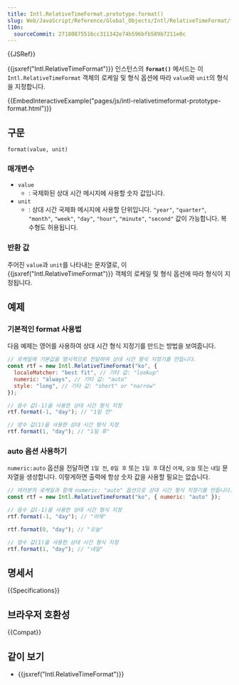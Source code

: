```yaml
---
title: Intl.RelativeTimeFormat.prototype.format()
slug: Web/JavaScript/Reference/Global_Objects/Intl/RelativeTimeFormat/format
l10n:
  sourceCommit: 27180875516cc311342e74b596bfb589b7211e0c
---
```


{{JSRef}}

{{jsxref("Intl.RelativeTimeFormat")}} 인스턴스의 **`format()`** 메서드는 이 `Intl.RelativeTimeFormat` 객체의 로케일 및 형식 옵션에 따라 `value`와 `unit`의 형식을 지정합니다.

{{EmbedInteractiveExample("pages/js/intl-relativetimeformat-prototype-format.html")}}

## 구문

```js-nolint
format(value, unit)
```

### 매개변수

- `value`
  - : 국제화된 상대 시간 메시지에 사용할 숫자 값입니다.
- `unit`
  - : 상대 시간 국제화 메시지에 사용할 단위입니다. `"year"`, `"quarter"`, `"month"`, `"week"`, `"day"`, `"hour"`, `"minute"`, `"second"` 값이 가능합니다. 복수형도 허용됩니다.

### 반환 값

주어진 `value`과 `unit`를 나타내는 문자열로, 이 {{jsxref("Intl.RelativeTimeFormat")}} 객체의 로케일 및 형식 옵션에 따라 형식이 지정됩니다.

## 예제

### 기본적인 format 사용법

다음 예제는 영어를 사용하여 상대 시간 형식 지정기를 만드는 방법을 보여줍니다.

```js
// 로케일에 기본값을 명시적으로 전달하여 상대 시간 형식 지정기를 만듭니다.
const rtf = new Intl.RelativeTimeFormat("ko", {
  localeMatcher: "best fit", // 기타 값: "lookup"
  numeric: "always", // 기타 값: "auto"
  style: "long", // 기타 값: "short" or "narrow"
});

// 음수 값(-1)을 사용한 상대 시간 형식 지정
rtf.format(-1, "day"); // "1일 전"

// 양수 값(1)을 사용한 상대 시간 형식 지정
rtf.format(1, "day"); // "1일 후"
```

### auto 옵션 사용하기

`numeric:auto` 옵션을 전달하면 `1일 전`, `0일 후` 또는 `1일 후` 대신 `어제`, `오늘` 또는 `내일` 문자열을 생성합니다. 이렇게하면 출력에 항상 숫자 값을 사용할 필요는 없습니다.

```js
// 여러분의 로케일과 함께 numeric: "auto" 옵션으로 상대 시간 형식 지정기를 만듭니다.
const rtf = new Intl.RelativeTimeFormat("ko", { numeric: "auto" });

// 음수 값(-1)을 사용한 상대 시간 형식 지정
rtf.format(-1, "day"); // "어제"

rtf.format(0, "day"); // "오늘"

// 양수 값(1)을 사용한 상대 시간 형식 지정
rtf.format(1, "day"); // "내일"
```

## 명세서

{{Specifications}}

## 브라우저 호환성

{{Compat}}

## 같이 보기

- {{jsxref("Intl.RelativeTimeFormat")}}

